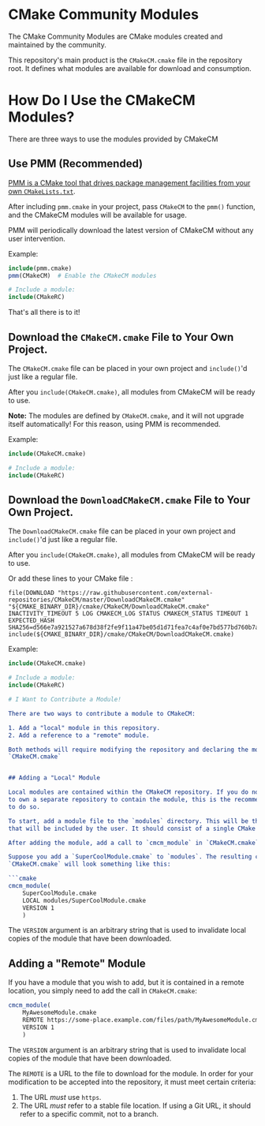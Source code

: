 # CMake Community Modules

The CMake Community Modules are CMake modules created and maintained by the
community.

This repository's main product is the `CMakeCM.cmake` file in the repository
root. It defines what modules are available for download and consumption.


# How Do I Use the CMakeCM Modules?

There are three ways to use the modules provided by CMakeCM


## Use PMM (Recommended)

[PMM is a CMake tool that drives package management facilities from your own
`CMakeLists.txt`](https://github.com/flagarde/pmm).

After including `pmm.cmake` in your project, pass `CMakeCM` to the `pmm()`
function, and the CMakeCM modules will be available for usage.

PMM will periodically download the latest version of CMakeCM without any user
intervention.

Example:

```cmake
include(pmm.cmake)
pmm(CMakeCM)  # Enable the CMakeCM modules

# Include a module:
include(CMakeRC)
```

That's all there is to it!


## Download the `CMakeCM.cmake` File to Your Own Project.

The `CMakeCM.cmake` file can be placed in your own project and `include()`'d
just like a regular file.

After you `include(CMakeCM.cmake)`, all modules from CMakeCM will be ready to
use.

**Note:** The modules are defined by `CMakeCM.cmake`, and it will not upgrade
itself automatically! For this reason, using PMM is recommended.

Example:

```cmake
include(CMakeCM.cmake)

# Include a module:
include(CMakeRC)
```
## Download the `DownloadCMakeCM.cmake` File to Your Own Project.

The `DownloadCMakeCM.cmake` file can be placed in your own project and `include()`'d
just like a regular file.

After you `include(CMakeCM.cmake)`, all modules from CMakeCM will be ready to
use.

Or add these lines to your CMake file :

```
file(DOWNLOAD "https://raw.githubusercontent.com/external-repositories/CMakeCM/master/DownloadCMakeCM.cmake" "${CMAKE_BINARY_DIR}/cmake/CMakeCM/DownloadCMakeCM.cmake" INACTIVITY_TIMEOUT 5 LOG CMAKECM_LOG STATUS CMAKECM_STATUS TIMEOUT 1 EXPECTED_HASH SHA256=d566e7a921527a678d38f2fe9f11a47be05d1d71fea7c4af0e7bd577bd760b7a)
include(${CMAKE_BINARY_DIR}/cmake/CMakeCM/DownloadCMakeCM.cmake)
```

Example:

```cmake
include(CMakeCM.cmake)

# Include a module:
include(CMakeRC)

# I Want to Contribute a Module!

There are two ways to contribute a module to CMakeCM:

1. Add a "local" module in this repository.
2. Add a reference to a "remote" module.

Both methods will require modifying the repository and declaring the module in
`CMakeCM.cmake`


## Adding a "Local" Module

Local modules are contained within the CMakeCM repository. If you do not wish
to own a separate repository to contain the module, this is the recommended way
to do so.

To start, add a module file to the `modules` directory. This will be the module
that will be included by the user. It should consist of a single CMake file.

After adding the module, add a call to `cmcm_module` in `CMakeCM.cmake`.

Suppose you add a `SuperCoolModule.cmake` to `modules`. The resulting call in
`CMakeCM.cmake` will look something like this:

```cmake
cmcm_module(
    SuperCoolModule.cmake
    LOCAL modules/SuperCoolModule.cmake
    VERSION 1
    )
```

The `VERSION` argument is an arbitrary string that is used to invalidate local
copies of the module that have been downloaded.


## Adding a "Remote" Module

If you have a module that you wish to add, but it is contained in a remote location, you simply need to add the call in `CMakeCM.cmake`:

```cmake
cmcm_module(
    MyAwesomeModule.cmake
    REMOTE https://some-place.example.com/files/path/MyAwesomeModule.cmake
    VERSION 1
    )
```

The `VERSION` argument is an arbitrary string that is used to invalidate local
copies of the module that have been downloaded.

The `REMOTE` is a URL to the file to download for the module. In order for your
modification to be accepted into the repository, it must meet certain criteria:

1. The URL *must* use `https`.
2. The URL *must* refer to a stable file location. If using a Git URL, it should
   refer to a specific commit, not to a branch.

